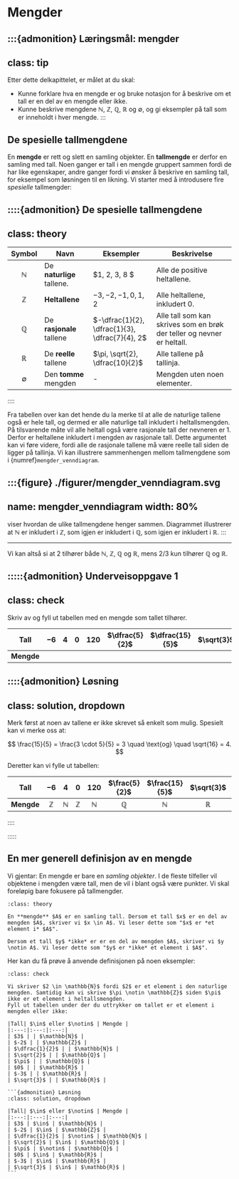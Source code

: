# Mengder

:::{admonition} Læringsmål: mengder
---
class: tip
---
Etter dette delkapittelet, er målet at du skal:
* Kunne forklare hva en mengde er og bruke notasjon for å beskrive om et tall er en del av en mengde eller ikke.
* Kunne beskrive mengdene $\mathbb{N}$, $\mathbb{Z}$, $\mathbb{Q}$, $\mathbb{R}$ og $\emptyset$, og gi eksempler på tall som er inneholdt i hver mengde. 
:::


## De spesielle tallmengdene

En **mengde** er rett og slett en samling objekter. En **tallmengde** er derfor en samling med tall. Noen ganger er tall i en mengde gruppert sammen fordi de har like egenskaper, andre ganger fordi vi ønsker å beskrive en samling tall, for eksempel som løsningen til en likning. 
Vi starter med å introdusere fire *spesielle* tallmengder:

::::{admonition} De spesielle tallmengdene
---
class: theory
---

| Symbol | Navn | Eksempler | Beskrivelse | 
| :---: | --- | --- |--- |
| $\mathbb{N}$ | De **naturlige** tallene. | $1, 2, 3, 8 $| Alle de positive heltallene. |
| $\mathbb{Z}$ | **Heltallene** | $-3, -2, -1, 0, 1, 2$| Alle heltallene, inkludert 0. |
| $\mathbb{Q}$ | De **rasjonale** tallene | $-\dfrac{1}{2}, \dfrac{1}{3}, \dfrac{7}{4}, 2$| Alle tall som kan skrives som en brøk der teller og nevner er heltall. |
| $\mathbb{R}$ | De **reelle** tallene | $\pi, \sqrt{2}, \dfrac{10}{2}$ | Alle tallene på tallinja. | 
| $\emptyset$ | Den **tomme** mengden | - | Mengden uten noen elementer. |

::::

Fra tabellen over kan det hende du la merke til at alle de naturlige tallene også er hele tall, og dermed er alle naturlige tall inkludert i heltallsmengden. På tilsvarende måte vil alle heltall også være rasjonale tall der nevneren er $1$. Derfor er heltallene inkludert i mengden av rasjonale tall. Dette argumentet kan vi føre videre, fordi alle de rasjonale tallene må være reelle tall siden de ligger på tallinja.
Vi kan illustrere sammenhengen mellom tallmengdene som i {numref}`mengder_venndiagram`. 

:::{figure} ./figurer/mengder_venndiagram.svg
---
name: mengder_venndiagram
width: 80%
---

viser hvordan de ulike tallmengdene henger sammen. Diagrammet illustrerer at $\mathbb{N}$ er inkludert i $\mathbb{Z}$, som igjen er inkludert i $\mathbb{Q}$, som igjen er inkludert i $\mathbb{R}$.
:::

---

Vi kan altså si at $2$ tilhører både $\mathbb{N}$, $\mathbb{Z}$, $\mathbb{Q}$ og $\mathbb{R}$, mens $2/3$ kun tilhører $\mathbb{Q}$ og $\mathbb{R}$. 





:::::{admonition} Underveisoppgave 1
---
class: check
---
Skriv av og fyll ut tabellen med en mengde som tallet tilhører.

| Tall | $-6$ | $4$ | $0$ | $120$ | $\dfrac{5}{2}$ | $\dfrac{15}{5}$ | $\sqrt{3}$ | $-8$ | $\sqrt{16}$ |
| :---: | :---: | :---: | :---: | :---: | :---: | :---: | :---: | :---: | :---: | 
| **Mengde** | | | | | | | | | | 



::::{admonition} Løsning
---
class: solution, dropdown
---
Merk først at noen av tallene er ikke skrevet så enkelt som mulig. Spesielt kan vi merke oss at:

$$
\frac{15}{5} = \frac{3 \cdot 5}{5} = 3  \quad \text{og} \quad \sqrt{16} = 4.
$$

Deretter kan vi fylle ut tabellen:

| Tall | $-6$ | $4$ | $0$ | $120$ | $\frac{5}{2}$ | $\frac{15}{5}$ | $\sqrt{3}$ | $-8$ | $\sqrt{16}$ |
| :---: | :---: | :---: | :---: | :---: | :---: | :---: | :---: | :---: | :---: | 
| **Mengde** | $\mathbb{Z}$ | $\mathbb{N}$ | $\mathbb{Z}$ | $\mathbb{N}$ | $\mathbb{Q}$ | $\mathbb{N}$ | $\mathbb{R}$ | $\mathbb{Z}$ | $\mathbb{N}$ |
::::

:::::

## En mer generell definisjon av en mengde
Vi gjentar: En mengde er bare en *samling objekter*. I de fleste tilfeller vil objektene i mengden være tall, men de vil i blant også være punkter. Vi skal foreløpig bare fokusere på tallmengder.

```{admonition} Definisjon: Mengde
:class: theory

En **mengde** $A$ er en samling tall. Dersom et tall $x$ er en del av mengden $A$, skriver vi $x \in A$. Vi leser dette som "$x$ er *et element i* $A$". 

Dersom et tall $y$ *ikke* er er en del av mengden $A$, skriver vi $y \notin A$. Vi leser dette som "$y$ er *ikke* et element i $A$". 
```


Her kan du få prøve å anvende definisjonen på noen eksempler:

````{admonition} Underveisoppgave 2
:class: check

Vi skriver $2 \in \mathbb{N}$ fordi $2$ er et element i den naturlige mengden. Samtidig kan vi skrive $\pi \notin \mathbb{Z}$ siden $\pi$ ikke er et element i heltallsmengden. 
Fyll ut tabellen under der du uttrykker om tallet er et element i mengden eller ikke:

|Tall| $\in$ eller $\notin$ | Mengde |
|:---:|:---:|:---:|
| $3$ | | $\mathbb{N}$ |
| $-2$ | | $\mathbb{Z}$ |
| $\dfrac{1}{2}$ | | $\mathbb{N}$ |
| $\sqrt{2}$ | | $\mathbb{Q}$ |
| $\pi$ | | $\mathbb{Q}$ |
| $0$ | | $\mathbb{R}$ |
| $-3$ | | $\mathbb{R}$ |
| $\sqrt{3}$ | | $\mathbb{R}$ |

```{admonition} Løsning
:class: solution, dropdown

|Tall| $\in$ eller $\notin$ | Mengde |
|:---:|:---:|:---:|
| $3$ | $\in$ | $\mathbb{N}$ |
| $-2$ | $\in$ | $\mathbb{Z}$ |
| $\dfrac{1}{2}$ | $\notin$ | $\mathbb{N}$ |
| $\sqrt{2}$ | $\in$ | $\mathbb{Q}$ |
| $\pi$ | $\notin$ | $\mathbb{Q}$ |
| $0$ | $\in$ | $\mathbb{R}$ |
| $-3$ | $\in$ | $\mathbb{R}$ |
| $\sqrt{3}$ | $\in$ | $\mathbb{R}$ |
```
````